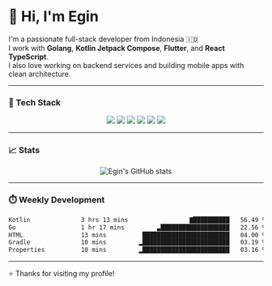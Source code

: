 # 👋 Hi, I'm Egin

I'm a passionate full-stack developer from Indonesia 🇮🇩  
I work with **Golang**, **Kotlin Jetpack Compose**, **Flutter**, and **React TypeScript**.  
I also love working on backend services and building mobile apps with clean architecture.

---

### 🧰 Tech Stack

<p align="center">
  <img src="https://img.shields.io/badge/-Golang-00ADD8?logo=go&logoColor=white&style=flat" />
  <img src="https://img.shields.io/badge/-Kotlin-7F52FF?logo=kotlin&logoColor=white&style=flat" />
  <img src="https://img.shields.io/badge/-Flutter-02569B?logo=flutter&logoColor=white&style=flat" />
  <img src="https://img.shields.io/badge/-React-61DAFB?logo=react&logoColor=black&style=flat" />
  <img src="https://img.shields.io/badge/-PostgreSQL-336791?logo=postgresql&logoColor=white&style=flat" />
  <img src="https://img.shields.io/badge/-Docker-2496ED?logo=docker&logoColor=white&style=flat" />
</p>

---

### 📈 Stats

<p align="center">
  <img src="https://github-readme-stats.vercel.app/api?username=egin10&show_icons=true&theme=radical" alt="Egin's GitHub stats" />
  <!-- <img src="https://streak-stats.demolab.com/?user=egin10&theme=radical" alt="GitHub Streak" /> -->
  <!-- <img src="https://github-readme-stats.vercel.app/api/top-langs/?username=egin10&layout=compact&theme=radical" alt="Top Languages" /> -->
</p>

---

### ⏱️ Weekly Development

<!--START_SECTION:waka-->

```txt
Kotlin              3 hrs 13 mins                 ▇██████████   56.49 %
Go                  1 hr 17 mins         ▃███████████████████   22.56 %
HTML                13 mins          ████████████████████████   04.00 %
Gradle              10 mins         ▂████████████████████████   03.19 %
Properties          10 mins         ▂████████████████████████   03.16 %
```

<!--END_SECTION:waka-->

---

⭐️ Thanks for visiting my profile!
